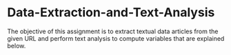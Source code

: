 # Data-Extraction-and-Text-Analysis
The objective of this assignment is to extract textual data articles from the given URL and perform text analysis to compute variables that are explained below. 
